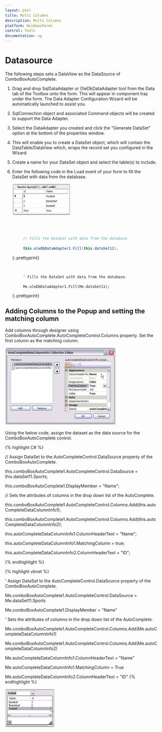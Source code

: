 ```yaml
---
layout: post
title: Multi Columns
description: Multi Columns
platform: WindowsForms
control: Tools
documentation: ug
---
```


# Datasource

The following steps sets a DataView as the DataSource of ComboBoxAutoComplete.

1. Drag and drop SqlDataAdapter or OleDbDataAdapter tool from the Data tab of the Toolbox onto the form. This will appear in component tray under the form. The Data Adapter Configuration Wizard will be automatically launched to assist you. 
2. SqlConnection object and associated Command objects will be created to support the Data Adapter. 
3. Select the DataAdapter you created and click the "Generate DataSet" option at the bottom of the properties window. 
4. This will enable you to create a DataSet object, which will contain the DataTable/DataView which, wraps the record set you configured in the Wizard. 
5. Create a name for your DataSet object and select the table(s) to include. 
6. Enter the following code in the Load event of your form to fill the DataSet with data from the database.

   ![](ComboBoxAutoComplete-Images/Overview_img48.jpeg)



   ~~~ cs



		// Fills the DataSet with data from the database.

		this.oleDbDataAdapter1.Fill(this.dataSet11);
   ~~~
   {:.prettyprint}


   ~~~ vbnet


		' Fills the DataSet with data from the database.

		Me.oleDbDataAdapter1.Fill(Me.dataSet11);
   ~~~
   {:.prettyprint}
		

## Adding Columns to the Popup and setting the matching column

Add columns through designer using ComboBoxAutoComplete.AutoCompleteControl.Columns property. Set the first column as the matching column.

 ![](ComboBoxAutoComplete-Images/Overview_img49.jpeg) 



Using the below code, assign the dataset as the data source for the ComboBoxAutoComplete control.


{% highlight C# %}





// Assign  DataSet to the AutoCompleteControl.DataSource property of the ComboBoxAutoComplete.

this.comboBoxAutoComplete1.AutoCompleteControl.DataSource = this.dataSet11.Sports;

this.comboBoxAutoComplete1.DisplayMember = "Name";



// Sets the attributes of columns in the drop down list of the AutoComplete.

this.comboBoxAutoComplete1.AutoCompleteControl.Columns.Add(this.autoCompleteDataColumnInfo1);

this.comboBoxAutoComplete1.AutoCompleteControl.Columns.Add(this.autoCompleteDataColumnInfo2);



this.autoCompleteDataColumnInfo1.ColumnHeaderText = "Name";

this.autoCompleteDataColumnInfo1.MatchingColumn = true;

this.autoCompleteDataColumnInfo2.ColumnHeaderText = "ID";

{% endhighlight %}



{% highlight vbnet %}



' Assign  DataSet to the AutoCompleteControl.DataSource property of the ComboBoxAutoComplete.

Me.comboBoxAutoComplete1.AutoCompleteControl.DataSource = Me.dataSet11.Sports

Me.comboBoxAutoComplete1.DisplayMember = "Name"



' Sets the attributes of columns in the drop down list of the AutoComplete.

Me.comboBoxAutoComplete1.AutoCompleteControl.Columns.Add(Me.autoCompleteDataColumnInfo1)

Me.comboBoxAutoComplete1.AutoCompleteControl.Columns.Add(Me.autoCompleteDataColumnInfo2)



Me.autoCompleteDataColumnInfo1.ColumnHeaderText = "Name"

Me.autoCompleteDataColumnInfo1.MatchingColumn = True

Me.autoCompleteDataColumnInfo2.ColumnHeaderText = "ID"
{% endhighlight %}


![](ComboBoxAutoComplete-Images/Overview_img50.jpeg) 

